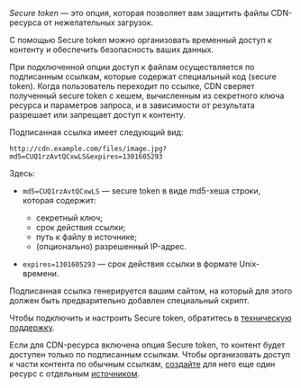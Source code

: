 *Secure token* — это опция, которая позволяет вам защитить файлы CDN-ресурса от нежелательных загрузок.

С помощью Secure token можно организовать временный доступ к контенту и обеспечить безопасность ваших данных.

При подключенной опции доступ к файлам осуществляется по подписанным ссылкам, которые содержат специальный код (secure token). Когда пользователь переходит по ссылке, CDN сверяет полученный secure token с хешем, вычисленным из секретного ключа ресурса и параметров запроса, и в зависимости от результата разрешает или запрещает доступ к контенту.

Подписанная ссылка имеет следующий вид:

```plaintext
http://cdn.example.com/files/image.jpg?md5=CUQ1rzAvtQCxwLS&expires=1301605293
```

Здесь:

- `md5=CUQ1rzAvtQCxwLS` — secure token в виде md5-хеша строки, которая содержит:

  - секретный ключ;
  - срок действия ссылки;
  - путь к файлу в источнике;
  - (опционально) разрешенный IP-адрес.

- `expires=1301605293` — срок действия ссылки в формате Unix-времени.

Подписанная ссылка генерируется вашим сайтом, на который для этого должен быть предварительно добавлен специальный скрипт.

<info>

Чтобы подключить и настроить Secure token, обратитесь в [техническую поддержку](/ru/contacts).

</info>

Если для CDN-ресурса включена опция Secure token, то контент будет доступен только по подписанным ссылкам. Чтобы организовать доступ к части контента по обычным ссылкам, [создайте](/ru/networks/cdn/service-management/create-resource) для него еще один ресурс с отдельным [источником](/ru/networks/cdn/concepts/origin-groups).
